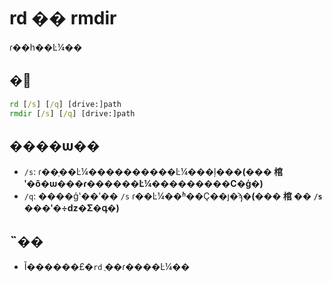 # rd �� rmdir

ɾ��һ��Ŀ¼��

## �﷨

```cmd
rd [/s] [/q] [drive:]path
rmdir [/s] [/q] [drive:]path
```

## ����ѡ��

-   `/s`: ɾ��ָ��Ŀ¼����������Ŀ¼���ļ���**(��� 棺 ʹ�ô�ѡ���ɾ������Ŀ¼���������С�ģ�)**
-   `/q`: ����ģʽ��ʹ�� `/s` ɾ��Ŀ¼��ʱ��Ҫ��ȷ�ϡ�**(��� 棺 �� `/s` ���ʹ�÷ǳ�Σ�գ�)**

## ˵��

-   Ĭ������£�`rd` ֻ��ɾ����Ŀ¼��
